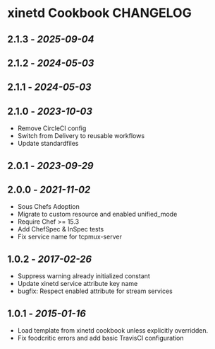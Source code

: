 # xinetd Cookbook CHANGELOG

## 2.1.3 - *2025-09-04*

## 2.1.2 - *2024-05-03*

## 2.1.1 - *2024-05-03*

## 2.1.0 - *2023-10-03*

- Remove CircleCI config
- Switch from Delivery to reusable workflows
- Update standardfiles

## 2.0.1 - *2023-09-29*

## 2.0.0 - *2021-11-02*

- Sous Chefs Adoption
- Migrate to custom resource and enabled unified_mode
- Require Chef >= 15.3
- Add ChefSpec & InSpec tests
- Fix service name for tcpmux-server

## 1.0.2 - *2017-02-26*

- Suppress warning already initialized constant
- Update xinetd service attribute key name
- bugfix: Respect enabled attribute for stream services

## 1.0.1 - *2015-01-16*

- Load template from xinetd cookbook unless explicitly overridden.
- Fix foodcritic errors and add basic TravisCI configuration
